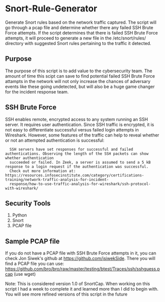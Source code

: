 # Snort-Rule-Generator
Generate Snort rules based on the network traffic captured. The script will go through a pcap file and determine whether there any failed SSH Brute Force attempts. If the script determines that there is failed SSH Brute Force attempts, it will proceed to generate a new file in the /etc/snort/rules/ directory with suggested Snort rules pertaining to the traffic it detected. 

## Purpose
The purpose of this script is to add value to the cybersecurity team. The amount of time this scipt can save to find potential failed SSH Brute Force attampts in the network will not only increase the chances of adversary events like these going undetected, but will also be a huge game changer for the incident response team. 

## SSH Brute Force
SSH enables remote, encrypted access to any system running an SSH server. It requires user authentication. Since SSH traffic is encrypted, it is not easy to differentiate successful versus failed login attempts in Wireshark. However, some features of the traffic can help to reveal whether or not an attempted authentication is successful:


      SSH servers have set responses for successful and failed authentications. Observing the length of the SSH packets can show whether authentication       
      succeeded or failed. In Zeek, a server is assumed to send a 5 kB response to a login request if the authentication was successful.
      Check out more information at: https://resources.infosecinstitute.com/category/certifications-training/network-traffic-analysis-for-incident-
      response/how-to-use-traffic-analysis-for-wireshark/ssh-protocol-with-wireshark/
            
## Security Tools
1. Python
2. Snort
3. PCAP file

## Sample PCAP file
If you do not have a PCAP file with SSH Brute Force attempts in it, you can check Jon Siwek's github at https://github.com/jsiwekSide. There you will find a PCAP file you can use: 
https://github.com/bro/bro/raw/master/testing/btest/Traces/ssh/sshguess.pcap (use wget)

Note: This is considered version 1.0 of SnortCap. When working on this script I had a week to complete it and learned more than I did to begin with. You will see more refined versions of this script in the future
